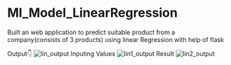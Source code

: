 # Ml_Model_LinearRegression
Built an web application to predict suitable product from a company(consists of 3 products) using linear Regression with help of flask

Output👇
![lin_output](https://user-images.githubusercontent.com/98878126/202512996-504977f1-24af-47fc-98e5-bb6dda6c724f.jpg)
Inputing Values
![lin1_output](https://user-images.githubusercontent.com/98878126/202513051-04c4ed70-c152-4a5a-aefc-3024152f742e.jpg)
Result
![lin2_output](https://user-images.githubusercontent.com/98878126/202513116-17dfcbb3-3767-490a-b9b8-ea73597be5f3.jpg)
